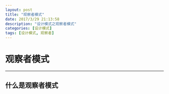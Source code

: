 ```yaml
---
layout: post
title: "观察者模式"
date: 2017/3/29 21:13:58 
description: "设计模式之观察者模式"
categories: [设计模式]
tags: [设计模式, 观察者]
---
```


# 观察者模式

----

## 什么是观察者模式

